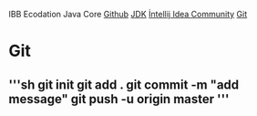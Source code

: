 IBB Ecodation Java Core
[Github](https://github.com/turkmenx/ibb_ecodation_javacore.git (fetch))
[JDK](https://www.oracle.com/tr/java/technologies/downloads/#jdk23-windows)
[İntellij Idea Community](https://www.jetbrains.com/idea/download/?section=windows)
[Git](https://git-scm.com/downloads)
# Git
'''sh
git init
git add .
git commit -m "add message"
git push -u origin master
'''
---